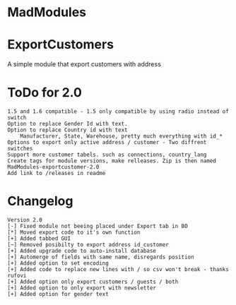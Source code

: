 MadModules
=====================

ExportCustomers
=====================

A simple module that export customers with address

ToDo for 2.0
=====================
```
1.5 and 1.6 compatible - 1.5 only compatible by using radio instead of switch
Option to replace Gender Id with text.
Option to replace Country id with text
	Manufacturer, State, Warehouse, pretty much everything with id_*
Options to export only active address / customer - Two diffrent switches
Support more customer tabels. such as connections, country_lang 
Create tags for module versions, make relleases. Zip is then named MadModules-exportcustomer-2.0
Add link to /releases in readme
```


Changelog
=====================
```
Version 2.0
[-] Fixed module not beeing placed under Export tab in BO
[*] Moved export code to it's own function
[+] Added tabbed GUI
[~] Removed posibilty to export address id_customer
[+] Added upgrade code to auto-install database
[+] Automerge of fields with same name, disregards position
[+] Added option to set encoding
[+] Added code to replace new lines with / so csv won't break - thanks rufovi
[+] Added option only export customers / guests / both
[+] Added option to only export with newsletter
[+] Added option for gender text
```
